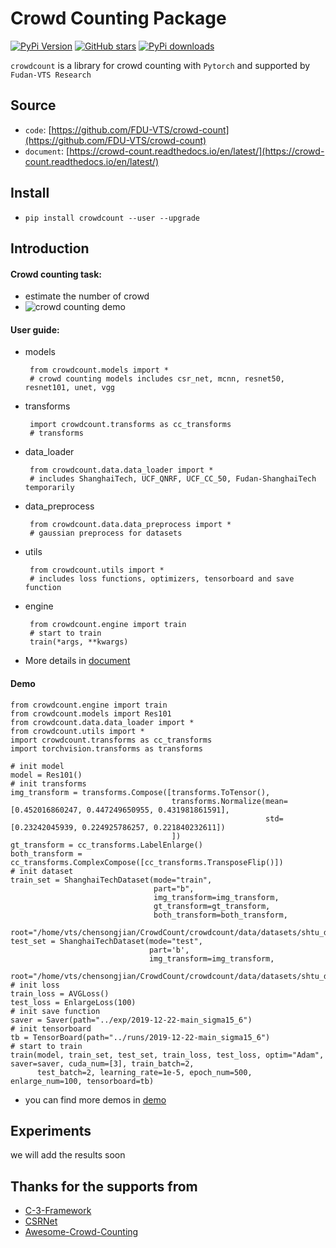 # Crowd Counting Package

[![PyPi Version](https://img.shields.io/pypi/v/crowdcount.svg?style=flat-square)](https://pypi.org/project/crowdcount)
[![GitHub stars](https://img.shields.io/github/stars/FDU-VTS/crowd-count.svg?style=flat-square&logo=github&label=Stars&logoColor=white)](https://github.com/FDU-VTS/crowd-count)
[![PyPi downloads](https://img.shields.io/pypi/dm/crowdcount.svg?style=flat-square)](https://pypistats.org/packages/crowdcount)

`crowdcount` is a library for crowd counting with `Pytorch` and supported by `Fudan-VTS Research`

## Source
 - `code`: [https://github.com/FDU-VTS/crowd-count](https://github.com/FDU-VTS/crowd-count)
 - `document`: [https://crowd-count.readthedocs.io/en/latest/](https://crowd-count.readthedocs.io/en/latest/)

## Install
 - `pip install crowdcount --user --upgrade`
 
## Introduction

#### Crowd counting task:
 - estimate the number of crowd
 - ![crowd counting demo](img/demo.png)
 
#### User guide:
 - models
 
        from crowdcount.models import * 
        # crowd counting models includes csr_net, mcnn, resnet50, resnet101, unet, vgg
 - transforms
 
        import crowdcount.transforms as cc_transforms
        # transforms
 - data_loader
 
        from crowdcount.data.data_loader import *
        # includes ShanghaiTech, UCF_QNRF, UCF_CC_50, Fudan-ShanghaiTech temporarily
 - data_preprocess
 
        from crowdcount.data.data_preprocess import *
        # gaussian preprocess for datasets
        
 - utils
 
        from crowdcount.utils import *
        # includes loss functions, optimizers, tensorboard and save function
 
 - engine
 
        from crowdcount.engine import train
        # start to train
        train(*args, **kwargs)
    
 - More details in [document](https://crowd-count.readthedocs.io/en/latest/)

#### Demo
    from crowdcount.engine import train
    from crowdcount.models import Res101
    from crowdcount.data.data_loader import *
    from crowdcount.utils import *
    import crowdcount.transforms as cc_transforms
    import torchvision.transforms as transforms
    
    # init model
    model = Res101()
    # init transforms
    img_transform = transforms.Compose([transforms.ToTensor(),
                                        transforms.Normalize(mean=[0.452016860247, 0.447249650955, 0.431981861591],
                                                             std=[0.23242045939, 0.224925786257, 0.221840232611])
                                        ])
    gt_transform = cc_transforms.LabelEnlarge()
    both_transform = cc_transforms.ComplexCompose([cc_transforms.TransposeFlip()])
    # init dataset
    train_set = ShanghaiTechDataset(mode="train",
                                    part="b",
                                    img_transform=img_transform,
                                    gt_transform=gt_transform,
                                    both_transform=both_transform,
                                    root="/home/vts/chensongjian/CrowdCount/crowdcount/data/datasets/shtu_dataset_sigma_15")
    test_set = ShanghaiTechDataset(mode="test",
                                   part='b',
                                   img_transform=img_transform,
                                   root="/home/vts/chensongjian/CrowdCount/crowdcount/data/datasets/shtu_dataset_sigma_15")
    # init loss
    train_loss = AVGLoss()
    test_loss = EnlargeLoss(100)
    # init save function
    saver = Saver(path="../exp/2019-12-22-main_sigma15_6")
    # init tensorboard
    tb = TensorBoard(path="../runs/2019-12-22-main_sigma15_6")
    # start to train
    train(model, train_set, test_set, train_loss, test_loss, optim="Adam", saver=saver, cuda_num=[3], train_batch=2,
          test_batch=2, learning_rate=1e-5, epoch_num=500, enlarge_num=100, tensorboard=tb)

 - you can find more demos in [demo](https://github.com/FDU-VTS/crowd-count/blob/master/demo)
 
## Experiments
we will add the results soon

## Thanks for the supports from
- [C-3-Framework](https://github.com/gjy3035/C-3-Framework)
- [CSRNet](https://github.com/leeyeehoo/CSRNet-pytorch)
- [Awesome-Crowd-Counting](https://github.com/gjy3035/Awesome-Crowd-Counting)
